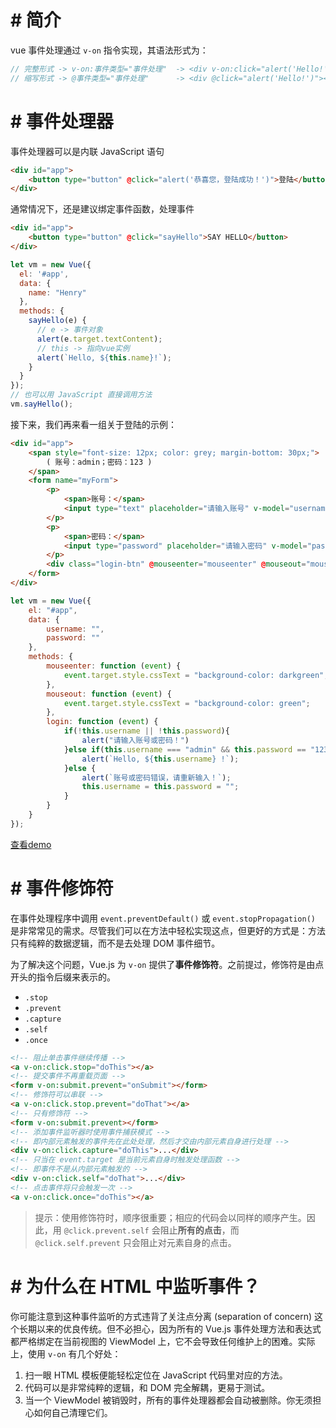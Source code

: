 # # 简介

vue 事件处理通过 `v-on` 指令实现，其语法形式为：

```javascript
// 完整形式 -> v-on:事件类型="事件处理"  -> <div v-on:click="alert('Hello!')"></div>
// 缩写形式 -> @事件类型="事件处理"      -> <div @click="alert('Hello!')"><div>
```

# # 事件处理器

事件处理器可以是内联 JavaScript 语句

```html
<div id="app">
    <button type="button" @click="alert('恭喜您，登陆成功！')">登陆</button>
</div>
```

通常情况下，还是建议绑定事件函数，处理事件

```html
<div id="app">
    <button type="button" @click="sayHello">SAY HELLO</button>
</div>
```

```javascript
let vm = new Vue({
  el: '#app',
  data: {
    name: "Henry"
  },
  methods: {
    sayHello(e) {
      // e -> 事件对象
      alert(e.target.textContent);
      // this -> 指向vue实例
      alert(`Hello, ${this.name}!`);
    }
  }
});
// 也可以用 JavaScript 直接调用方法
vm.sayHello();
```

接下来，我们再来看一组关于登陆的示例：

```html
<div id="app">
    <span style="font-size: 12px; color: grey; margin-bottom: 30px;">
        ( 账号：admin；密码：123 )
    </span>
    <form name="myForm">
        <p>
            <span>账号：</span>
            <input type="text" placeholder="请输入账号" v-model="username">
        </p>
        <p>
            <span>密码：</span>
            <input type="password" placeholder="请输入密码" v-model="password">
        </p>
        <div class="login-btn" @mouseenter="mouseenter" @mouseout="mouseout"  @click="login">登陆</div>
    </form>
</div>
```

```javascript
let vm = new Vue({
    el: "#app",
    data: {
        username: "",
        password: ""
    },
    methods: {
        mouseenter: function (event) {
            event.target.style.cssText = "background-color: darkgreen";
        },
        mouseout: function (event) {
            event.target.style.cssText = "background-color: green";
        },
        login: function (event) {
            if(!this.username || !this.password){
                alert("请输入账号或密码！")
            }else if(this.username === "admin" && this.password == "123") {
                alert(`Hello, ${this.username} !`);
            }else {
                alert(`账号或密码错误，请重新输入！`);
                this.username = this.password = "";
            }
        }
    }
});
```

[查看demo](https://lihongyao.github.io/tutorials/vue/01.GettingStarted/event.html)

# # 事件修饰符

在事件处理程序中调用 `event.preventDefault()` 或 `event.stopPropagation()` 是非常常见的需求。尽管我们可以在方法中轻松实现这点，但更好的方式是：方法只有纯粹的数据逻辑，而不是去处理 DOM 事件细节。

为了解决这个问题，Vue.js 为 `v-on` 提供了**事件修饰符**。之前提过，修饰符是由点开头的指令后缀来表示的。

- `.stop`
- `.prevent`
- `.capture`
- `.self`
- `.once`

```html
<!-- 阻止单击事件继续传播 -->
<a v-on:click.stop="doThis"></a>
<!-- 提交事件不再重载页面 -->
<form v-on:submit.prevent="onSubmit"></form>
<!-- 修饰符可以串联 -->
<a v-on:click.stop.prevent="doThat"></a>
<!-- 只有修饰符 -->
<form v-on:submit.prevent></form>
<!-- 添加事件监听器时使用事件捕获模式 -->
<!-- 即内部元素触发的事件先在此处处理，然后才交由内部元素自身进行处理 -->
<div v-on:click.capture="doThis">...</div>
<!-- 只当在 event.target 是当前元素自身时触发处理函数 -->
<!-- 即事件不是从内部元素触发的 -->
<div v-on:click.self="doThat">...</div>
<!-- 点击事件将只会触发一次 -->
<a v-on:click.once="doThis"></a>
```

> 提示：使用修饰符时，顺序很重要；相应的代码会以同样的顺序产生。因此，用 `@click.prevent.self` 会阻止**所有的点击**，而 `@click.self.prevent` 只会阻止对元素自身的点击。

# # 为什么在 HTML 中监听事件？

你可能注意到这种事件监听的方式违背了关注点分离 (separation of concern) 这个长期以来的优良传统。但不必担心，因为所有的 Vue.js 事件处理方法和表达式都严格绑定在当前视图的 ViewModel 上，它不会导致任何维护上的困难。实际上，使用 `v-on` 有几个好处：

1. 扫一眼 HTML 模板便能轻松定位在 JavaScript 代码里对应的方法。
2.  代码可以是非常纯粹的逻辑，和 DOM 完全解耦，更易于测试。
3. 当一个 ViewModel 被销毁时，所有的事件处理器都会自动被删除。你无须担心如何自己清理它们。










